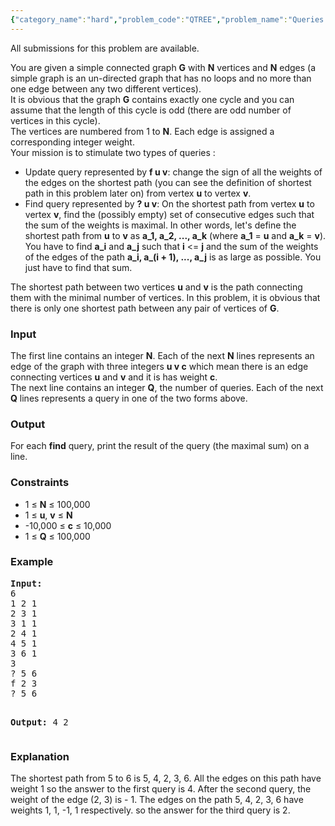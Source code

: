 ```yaml
---
{"category_name":"hard","problem_code":"QTREE","problem_name":"Queries on tree again!","languages_supported":{"0":"ADA","1":"ASM","2":"BASH","3":"BF","4":"C","5":"C99 strict","6":"CAML","7":"CLOJ","8":"CLPS","9":"CPP 4.3.2","10":"CPP 4.9.2","11":"CPP14","12":"CS2","13":"D","14":"ERL","15":"FORT","16":"FS","17":"GO","18":"HASK","19":"ICK","20":"ICON","21":"JAVA","22":"JS","23":"LISP clisp","24":"LISP sbcl","25":"LUA","26":"NEM","27":"NICE","28":"NODEJS","29":"PAS fpc","30":"PAS gpc","31":"PERL","32":"PERL6","33":"PHP","34":"PIKE","35":"PRLG","36":"PYTH","37":"PYTH 3.4","38":"RUBY","39":"SCALA","40":"SCM guile","41":"SCM qobi","42":"ST","43":"TCL","44":"TEXT","45":"WSPC"},"max_timelimit":2,"source_sizelimit":50000,"problem_author":"tuananh93","problem_tester":"pieguy","date_added":"26-12-2012","tags":{"0":"hard","1":"heavy","2":"may13","3":"segment","4":"simple","5":"tuananh93"},"editorial_url":"http://discuss.codechef.com/problems/QTREE","time":{"view_start_date":1368440849,"submit_start_date":1368441000,"visible_start_date":1368441000,"end_date":1735669800},"layout":"problem"}
---
```

<span class="solution-visible-txt">All submissions for this problem are available.</span><p>
You are given a simple connected graph <b>G</b> with <b>N</b> vertices and <b>N</b> edges (a simple graph is an un-directed graph that has no loops and no more than one edge between any two different vertices).<br />
It is obvious that the graph <b>G</b> contains exactly one cycle and you can assume that the length of this cycle is odd (there are odd number of vertices in this cycle).<br />
The vertices are numbered from 1 to <b>N</b>. Each edge is assigned a corresponding integer weight.<br />
Your mission is to stimulate two types of queries :</p>
<ul>
<li>
Update query represented by <b>f u v</b>: change the sign of all the weights of the edges on the shortest path (you can see the definition of shortest path in this problem later on) from vertex <b>u</b> to vertex <b>v</b>.
</li>
<li>
Find query represented by <b>? u v</b>: On the shortest path from vertex <b>u</b> to vertex <b>v</b>, find the (possibly empty) set of consecutive edges such that the sum of the weights is maximal. In other words, let's define the shortest path from <b>u</b> to <b>v</b> as <b>a_1, a_2, ..., a_k</b> (where <b>a_1</b> = <b>u</b> and <b>a_k</b> = <b>v</b>). You have to find <b>a_i</b> and <b>a_j</b> such that <b>i</b> &lt;= <b>j</b> and the sum of the weights of the edges of the path <b>a_i, a_(i + 1), ..., a_j</b> is as large as possible. You just have to find that sum.
</li>
</ul>

<p>
The shortest path between two vertices <b>u</b> and <b>v</b> is the path connecting them with the minimal number of vertices. In this problem, it is obvious that there is only one shortest path between any pair of vertices of <b>G</b>.
</p>
<h3>Input</h3>
<p>The first line contains an integer <b>N</b>. Each of the next <b>N</b> lines represents an edge of the graph with three integers <b>u v c</b> which mean there is an edge connecting vertices <b>u</b> and <b>v</b> and it is has weight <b>c</b>.<br />
The next line contains an integer <b>Q</b>, the number of queries. Each of the next <b>Q</b> lines represents a query in one of the two forms above.
</p>
<h3>Output</h3>
<p>
For each <b>find</b> query, print the result of the query (the maximal sum) on a line.
</p>
<h3>Constraints</h3>
<ul>
<li>1 &le; <b>N</b> &le; 100,000</li>
<li>1 &le; <b>u</b>, <b>v</b> &le; <b>N</b></li>
<li>-10,000 &le; <b>c</b> &le; 10,000</li>
<li>1 &le; <b>Q</b> &le; 100,000</li>
</ul>
<h3>Example</h3>
<pre>
<b>Input:</b>
6
1 2 1
2 3 1
3 1 1
2 4 1
4 5 1
3 6 1
3
? 5 6
f 2 3
? 5 6

<b>Output:</b>
4
2
</pre><h3>Explanation</h3>
<p>The shortest path from 5 to 6 is 5, 4, 2, 3, 6. All the edges on this path have weight 1 so the answer to the first query is 4. After the second query, the weight of the edge (2, 3) is - 1. The edges on the path 5, 4, 2, 3, 6 have weights 1, 1, -1, 1 respectively. so the answer for the third query is 2.</p>
